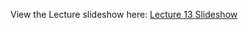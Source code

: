 View the Lecture slideshow here: [Lecture 13 Slideshow](https://gitpitch.com/CWRU-EECS301/Documentation/master?p=/Lectures/Lecture13)
